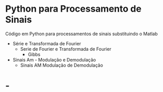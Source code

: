 # Python para Processamento de Sinais

Código em Python para processamentos de sinais substituindo o Matlab

- Série e Transformada de Fourier
    - Serie de Fourier e Transformada de Fourier
        + Gibbs
- Sinais Am - Modulação e Demodulação
    - Sinais AM 
            Modulação de Demodulação
 

# - 
